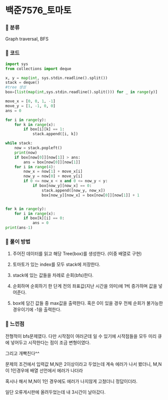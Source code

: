 # 백준7576\_토마토

### &#127822; 분류

Graph traversal, BFS

### &#127822; 코드

```python
import sys
from collections import deque

x, y = map(int, sys.stdin.readline().split())
stack = deque()
#tree 생성
box=[list(map(int,sys.stdin.readline().split())) for _ in range(y)]

move_x = [0, 0, 1, -1]
move_y = [1, -1, 0, 0]
ans = 0

for i in range(y):
    for k in range(x):
        if box[i][k] == 1:
            stack.append([i, k])

while stack:
    now = stack.popleft()
    print(now)
    if box[now[0]][now[1]] > ans:
        ans = box[now[0]][now[1]]
    for i in range(4):
        now_x = now[1] + move_x[i]
        now_y = now[0] + move_y[i]
        if 0 <= now_x < x and 0 <= now_y < y:
            if box[now_y][now_x] == 0:
                stack.append([now_y, now_x])
                box[now_y][now_x] = box[now[0]][now[1]] + 1


for k in range(y):
    for i in range(x):
        if box[k][i] == 0:
            ans = 0
print(ans-1)
```

### &#127822; 풀이 방법

1. 주어진 데이터를 읽고 해당 Tree(box)를 생성한다. (이중 배열로 구현)

2. 토마토가 있는 index를 모두 stack에 저장한다.

3. stack에 있는 값들을 차례로 순회(bfs)한다.

4. 순회하며 순회하기 한 단계 전의 좌표값(지난 시간을 의미)에 1씩 증가하며 값을 넣어준다.

5. box에 담긴 값들 중 max값을 출력한다. 혹은 0이 있을 경우 전체 순회가 불가능한 경우이기에 -1을 출력한다.

### &#127822; 느낀점

전형적이 bfs문제였다. 다만 시작점이 여러군데 일 수 있기에 시작점들을 모두 미리 큐에 넣어두고 시작한다는 점이 조금 변형이였다.

그리고 개빡친다^^

문제의 조건에서 입력값 M,N은 2이상이라고 두었는데 계속 에러가 나서 봤더니, M,N이 1인경우에 배열 선언에서 에러가 나더라

혹시나 해서 M,N이 1인 경우에도 에러가 나지않게 고쳤더니 정답이더라.

일단 오류게시판에 올려두었는데 내 3시간이 날아갔다.
